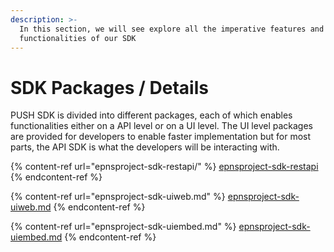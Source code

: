 ```yaml
---
description: >-
  In this section, we will see explore all the imperative features and
  functionalities of our SDK
---
```


# SDK Packages / Details

PUSH SDK is divided into different packages, each of which enables functionalities either on a API level or on a UI level. The UI level packages are provided for developers to enable faster implementation but for most parts, the API SDK is what the developers will be interacting with.

{% content-ref url="epnsproject-sdk-restapi/" %}
[epnsproject-sdk-restapi](epnsproject-sdk-restapi/)
{% endcontent-ref %}

{% content-ref url="epnsproject-sdk-uiweb.md" %}
[epnsproject-sdk-uiweb.md](epnsproject-sdk-uiweb.md)
{% endcontent-ref %}

{% content-ref url="epnsproject-sdk-uiembed.md" %}
[epnsproject-sdk-uiembed.md](epnsproject-sdk-uiembed.md)
{% endcontent-ref %}

&#x20;
